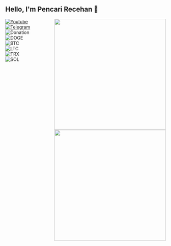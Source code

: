 <h2> Hello, I'm <b>Pencari Recehan</b> 👋</h2>
<img align='right' src="https://github-readme-stats.vercel.app/api?username=yocky12k&show_icons=true&theme=algolia" width="350">

[![Youtube](https://img.shields.io/youtube/channel/subscribers/UCS0A9VDvncvuOhTLHzdtAVw?style=social&logo=Youtube)](https://youtube.com/c/PencariRecehan)
[![Telegram](https://img.shields.io/badge/Telegram-Pencari_Recehan-green?style=social&logo=Telegram)](https://t.me/yoc12k)
<br>
![Donation](https://img.shields.io/badge/💰-Donation-blue?style=flat-square)
<br>
![DOGE](https://img.shields.io/badge/DOGE-D73qxjHLD8jQpWwkkREYZfxi5ZpTwwJ3hh-blue?style=flat-square&logo=dogecoin)
<br>
![BTC](https://img.shields.io/badge/BTC-1KthrkErwGiXce8pP3sortGtELefCfho36-blue?style=flat-square&logo=bitcoin)
<br>
![LTC](https://img.shields.io/badge/LTC-MPrdtSn8WmXoMx6qkKbXWoxevxw6H4kyPX-blue?style=flat-square&logo=litecoin)
<br>
![TRX](https://img.shields.io/badge/TRX-MPrdtSn8WmXoMx6qkKbXWoxevxw6H4kyPX-blue?style=flat-square&logo=tron)
<br>
![SOL](https://img.shields.io/badge/SOL-MPrdtSn8WmXoMx6qkKbXWoxevxw6H4kyPX-blue?style=flat-square&logo=solana)
<br>
<img align='right' src="https://github-readme-stats.vercel.app/api/top-langs/?username=yocky12k&theme=algolia" width="350">

